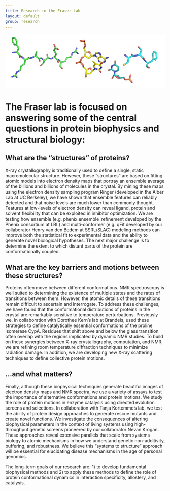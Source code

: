 ```yaml
---
title: Research in the Fraser Lab
layout: default
group: research
---
```


<img class="rounded mx-auto d-block" src="/static/img/fraseratucsf.jpg" alt="Fraser at UCSF, in molecular form">

# The Fraser lab is focused on answering some of the central questions in protein biophysics and structural biology: 

## What are the “structures” of proteins?

X-ray crystallography is traditionally used to define a single, static macromolecular structure. However, these “structures” are based on fitting atomic models into electron density maps that portray an ensemble average of the billions and billions of molecules in the crystal. By mining these maps using the electron density sampling program Ringer (developed in the Alber Lab at UC Berkeley), we have shown that ensemble features can reliably detected and that noise levels are much lower than commonly thought. Features at low-levels of electron density can reveal ligand, protein and solvent flexibility that can be exploited in inhibitor optimization. We are testing how ensemble (e.g. phenix.ensemble_refinement developed by the Phenix consortium at LBL) and multi-conformer (e.g. qFit developed by our collaborator Henry van den Bedem at SSRL/SLAC) modeling methods can improve both the statistical fit to experimental data and the ability to generate novel biological hypotheses.  The next major challenge is to determine the extent to which distant parts of the protein are conformationally coupled. 

## What are the key barriers and motions between these structures?

Proteins often move between different conformations. NMR spectroscopy is well suited to determining the existence of multiple states and the rates of transitions between them.  However, the atomic details of these transitions remain difficult to ascertain and interrogate. To address these challenges, we have found that the conformational distributions of proteins in the crystal are remarkably sensitive to temperature perturbations. Previously we, in collaboration with Dorothee Kern’s lab at Brandeis, used these strategies to define catalytically essential conformations of the proline isomerase CypA. Residues that shift above and below the glass transition often overlap with the regions implicated by dynamic NMR studies. To build on these synergies between X-ray crystallography, computation, and NMR, we are refining room temperature diffraction techniques to minimize radiation damage. In addition, we are developing new X-ray scattering techniques to define collective protein motions.

## ...and what matters?

Finally, although these biophysical techniques generate beautiful images of electron density maps and NMR spectra, we use a variety of assays to test the importance of alternative conformations and protein motions. We study the role of protein motions in enzyme catalysis using directed evolution screens and selections.  In collaboration with Tanja Kortemme’s lab, we test the ability of protein design approaches to generate rescue mutants and create novel functions. We investigate the consequences of altering biophysical parameters in the context of living systems using high-throughput genetic screens pioneered by our collaborator Nevan Krogan.  These approaches reveal extensive parallels that scale from systems biology to atomic mechanisms in how we understand genetic non-additivity, buffering, and robustness.  We believe this “systems to structure” approach will be essential for elucidating disease mechanisms in the age of personal genomics.  

The long-term goals of our research are: 1) to develop fundamental biophysical methods and 2) to apply these methods to define the role of protein conformational dynamics in interaction specificity, allostery, and catalysis.
